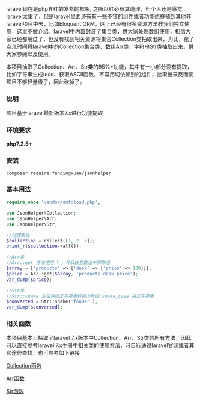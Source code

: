 laravel现在是php界红的发紫的框架, 之所以红必有其道理，但个人还是感觉laravel太重了，但是laravel里面还有有一些不错的组件或者功能想移植到其他非laravel项目中去，比如Eloquent ORM，网上已经有很多资源方法教我们独立使用，这里不做介绍。laravel中内置封装了集合类，供大家处理数组使用，相信大家已经都用过了，但没有找到相关资源将集合Collection类抽取出来，为此，花了点儿时间将laravel中的Collection集合类、数组Arr类、字符串Str类抽取出来，供大家参阅以及使用。

本项目抽取了Collection、Arr、Str**类**的95%+功能，其中有一小部分没有提取，比如字符串生成uuid、获取ASCII函数，不常用切依赖别的组件，抽取出来反而使项目不够轻量级了，因此砍掉了。

### 说明

项目基于laravel最新版本7.x进行功能提取

### 环境要求

**php7.2.5+**

### 安装

```php+HTML
composer require fanqingxuan/jsonhelper 
```

### 基本用法 

```php
require_once 'vendor/autoload.php';

use JsonHelper\Collection;
use JsonHelper\Arr;
use JsonHelper\Str;

//创建集合
$collection = collect([1, 2, 3]);
print_r($collection->all());

//Arr类
//Arr::get 方法使用「.」号从嵌套数组中获取值
$array = ['products' => ['desk' => ['price' => 100]]];
$price = Arr::get($array, 'products.desk.price');
var_dump($price);

//Str类
//Str::snake 方法将给定字符串转换为形如 snake_case 格式字符串
$converted = Str::snake('fooBar');
var_dump($converted);

```

### 相关函数

本项目基本上抽取了laravel 7.x版本中Collection、Arr、Str类的所有方法，因此可以直接参考laravel 7.x手册中相关类的使用方法，可自行通过laravel官网或者其它途径查找，也可参考如下链接

[Collection函数](https://xueyuanjun.com/post/21513)

[Arr函数]([https://xueyuanjun.com/post/21520#bkmrk-%E6%95%B0%E7%BB%84-%26-%E5%AF%B9%E8%B1%A1](https://xueyuanjun.com/post/21520#bkmrk-数组-%26-对象))

[Str函数]([https://xueyuanjun.com/post/21520#bkmrk-%E5%AD%97%E7%AC%A6%E4%B8%B2%E5%87%BD%E6%95%B0](https://xueyuanjun.com/post/21520#bkmrk-字符串函数))

